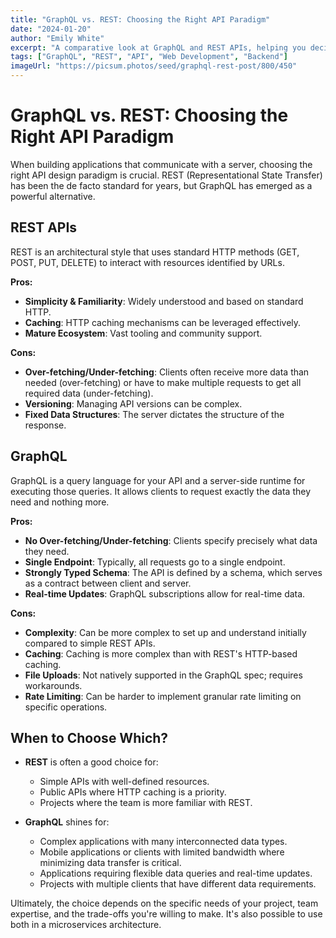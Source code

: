 ```yaml
---
title: "GraphQL vs. REST: Choosing the Right API Paradigm"
date: "2024-01-20"
author: "Emily White"
excerpt: "A comparative look at GraphQL and REST APIs, helping you decide which approach is best suited for your next project."
tags: ["GraphQL", "REST", "API", "Web Development", "Backend"]
imageUrl: "https://picsum.photos/seed/graphql-rest-post/800/450"
---
```


# GraphQL vs. REST: Choosing the Right API Paradigm

When building applications that communicate with a server, choosing the right API design paradigm is crucial. REST (Representational State Transfer) has been the de facto standard for years, but GraphQL has emerged as a powerful alternative.

## REST APIs

REST is an architectural style that uses standard HTTP methods (GET, POST, PUT, DELETE) to interact with resources identified by URLs.

**Pros:**
-   **Simplicity & Familiarity**: Widely understood and based on standard HTTP.
-   **Caching**: HTTP caching mechanisms can be leveraged effectively.
-   **Mature Ecosystem**: Vast tooling and community support.

**Cons:**
-   **Over-fetching/Under-fetching**: Clients often receive more data than needed (over-fetching) or have to make multiple requests to get all required data (under-fetching).
-   **Versioning**: Managing API versions can be complex.
-   **Fixed Data Structures**: The server dictates the structure of the response.

## GraphQL

GraphQL is a query language for your API and a server-side runtime for executing those queries. It allows clients to request exactly the data they need and nothing more.

**Pros:**
-   **No Over-fetching/Under-fetching**: Clients specify precisely what data they need.
-   **Single Endpoint**: Typically, all requests go to a single endpoint.
-   **Strongly Typed Schema**: The API is defined by a schema, which serves as a contract between client and server.
-   **Real-time Updates**: GraphQL subscriptions allow for real-time data.

**Cons:**
-   **Complexity**: Can be more complex to set up and understand initially compared to simple REST APIs.
-   **Caching**: Caching is more complex than with REST's HTTP-based caching.
-   **File Uploads**: Not natively supported in the GraphQL spec; requires workarounds.
-   **Rate Limiting**: Can be harder to implement granular rate limiting on specific operations.

## When to Choose Which?

-   **REST** is often a good choice for:
    *   Simple APIs with well-defined resources.
    *   Public APIs where HTTP caching is a priority.
    *   Projects where the team is more familiar with REST.

-   **GraphQL** shines for:
    *   Complex applications with many interconnected data types.
    *   Mobile applications or clients with limited bandwidth where minimizing data transfer is critical.
    *   Applications requiring flexible data queries and real-time updates.
    *   Projects with multiple clients that have different data requirements.

Ultimately, the choice depends on the specific needs of your project, team expertise, and the trade-offs you're willing to make. It's also possible to use both in a microservices architecture.
